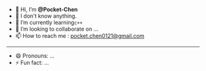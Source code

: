 - 👋 Hi, I’m **@Pocket-Chen**
- 👀 I don't know anything.
- 🌱 I’m currently learning`c++`
- 💞️ I’m looking to collaborate on ...
- 📫 How to reach me : pocket.chen0121@gmail.com
************************************************************
- 😄 Pronouns: ...
- ⚡ Fun fact: ...

<!---
Pocket-Chen/Pocket-Chen is a ✨ special ✨ repository because its `README.md` (this file) appears on your GitHub profile.
You can click the Preview link to take a look at your changes.
--->
